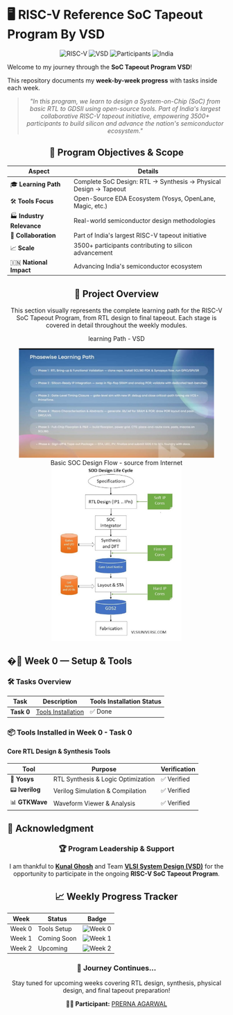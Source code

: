 # 🖥️ RISC-V Reference SoC Tapeout Program By VSD

<div align="center">

![RISC-V](https://img.shields.io/badge/RISC--V-SoC%20Tapeout-blue?style=for-the-badge&logo=riscv)
![VSD](https://img.shields.io/badge/VSD-Program-orange?style=for-the-badge)
![Participants](https://img.shields.io/badge/Participants-3500+-success?style=for-the-badge)
![India](https://img.shields.io/badge/Made%20in-India-saffron?style=for-the-badge&logo=data:image/svg+xml;base64,PHN2ZyB3aWR0aD0iMjQiIGhlaWdodD0iMjQiIHZpZXdCb3g9IjAgMCAyNCAyNCIgZmlsbD0ibm9uZSIgeG1sbnM9Imh0dHA6Ly93d3cudzMub3JnLzIwMDAvc3ZnIj4KPHJlY3Qgd2lkdGg9IjI0IiBoZWlnaHQ9IjgiIGZpbGw9IiNGRjk5MzMiLz4KPHJlY3QgeT0iOCIgd2lkdGg9IjI0IiBoZWlnaHQ9IjgiIGZpbGw9IiNGRkZGRkYiLz4KPHJlY3QgeT0iMTYiIHdpZHRoPSIyNCIgaGVpZ2h0PSI4IiBmaWxsPSIjMTM4ODA4Ii8+Cjwvc3ZnPgo=)

</div>

Welcome to my journey through the **SoC Tapeout Program VSD**!

This repository documents my **week-by-week progress** with tasks inside each week.

<div align="center">

> *"In this program, we learn to design a System-on-Chip (SoC) from basic RTL to GDSII using open-source tools. Part of India's largest collaborative RISC-V tapeout initiative, empowering 3500+ participants to build silicon and advance the nation's semiconductor ecosystem."*

</div>

<div align="center">

## 🎯 **Program Objectives & Scope**

| Aspect | Details |
|--------|---------|
| 🎓 **Learning Path** | Complete SoC Design: RTL → Synthesis → Physical Design → Tapeout |
| 🛠️ **Tools Focus** | Open-Source EDA Ecosystem (Yosys, OpenLane, Magic, etc.) |
| 🏭 **Industry Relevance** | Real-world semiconductor design methodologies |
| 🤝 **Collaboration** | Part of India's largest RISC-V tapeout initiative |
| 📈 **Scale** | 3500+ participants contributing to silicon advancement |
| 🇮🇳 **National Impact** | Advancing India's semiconductor ecosystem |

</div>

<div align= "center">

## 🎯 **Project Overview**

This section visually represents the complete learning path for the RISC-V SoC Tapeout Program, from RTL design to final tapeout. Each stage is covered in detail throughout the weekly modules.

learning Path - VSD 
<div align="center">
	<img src="https://github.com/Agarwalprerna/RISCV_TAPEOUT_VSD_PROGRAM/blob/main/Week0/assets/projectflow.jpg" alt="Learning Path" width="450"/>

</div>
 Basic SOC Design Flow - source from Internet
<div align="center">
	<img src="https://github.com/Agarwalprerna/RISCV_TAPEOUT_VSD_PROGRAM/blob/main/Week0/assets/SOC%20Life%20Cycle.jpg "alt="Learning Path" width="300"/>

</div>
  
</div>


## �📅 **Week 0 — Setup & Tools**


<!--
<details>
<summary><b>Foundation Week:</b> Environment Setup and Tool Installation</summary>

This week focuses on preparing the development environment with essential open-source EDA tools for the complete RTL-to-GDSII flow.

</details>
-->
### 🛠️ **Tasks Overview**


| Task | Description | Tools Installation Status |
|------|-------------|---------------------------|
| **Task 0** | [Tools Installation](https://github.com/Agarwalprerna/RISCV_TAPEOUT_VSD_PROGRAM/tree/main/Week0/assets) | ✅ Done |
### 📦 **Tools Installed in Week 0 - Task 0**

<div align="left">

#### **Core RTL Design & Synthesis Tools**
| Tool | Purpose | Verification |
|------|---------|--------------|
| 🧠 **Yosys** | RTL Synthesis & Logic Optimization | ✅ Verified |
| 📟 **Iverilog** | Verilog Simulation & Compilation | ✅ Verified |
| 📊 **GTKWave** | Waveform Viewer & Analysis | ✅ Verified |






## 🙏 **Acknowledgment**

<!-- Acknowledgment section for program leadership and support -->

<div align="center">

### 🏆 **Program Leadership & Support**

I am thankful to [**Kunal Ghosh**](https://github.com/kunalg123) and Team **[VLSI System Design (VSD)](https://vsdiat.vlsisystemdesign.com/)** for the opportunity to participate in the ongoing **RISC-V SoC Tapeout Program**.



## 📈 **Weekly Progress Tracker**

<!-- ![Week 0](https://img.shields.io/badge/Week%200-Tools%20Setup-success?style=flat-square) -->
<!-- ![Week 1](https://img.shields.io/badge/Week%201-Coming%20Soon-lightgrey?style=flat-square) -->
<!-- ![Week 2](https://img.shields.io/badge/Week%202-Upcoming-lightgrey?style=flat-square) -->
| Week   | Status         | Badge |
|--------|----------------|-------|
| Week 0 | Tools Setup    | ![Week 0](https://img.shields.io/badge/Week%200-Tools%20Setup-success?style=flat-square) |
| Week 1 | Coming Soon    | ![Week 1](https://img.shields.io/badge/Week%201-Coming%20Soon-lightgrey?style=flat-square) |
| Week 2 | Upcoming       | ![Week 2](https://img.shields.io/badge/Week%202-Upcoming-lightgrey?style=flat-square) |

### 🚀 **Journey Continues...**

Stay tuned for upcoming weeks covering RTL design, synthesis, physical design, and final tapeout preparation!

**👨‍💻 Participant:** [ PRERNA AGARWAL ](https://github.com/Agarwalprerna)

